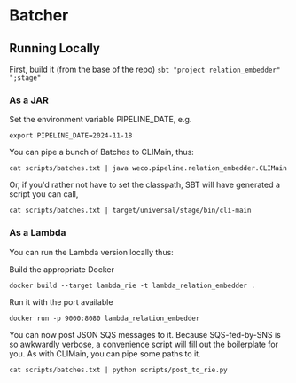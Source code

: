 # Batcher

## Running Locally

First, build it (from the base of the repo)
`sbt "project relation_embedder" ";stage"`

### As a JAR

Set the environment variable PIPELINE_DATE, e.g.

`export PIPELINE_DATE=2024-11-18`

You can pipe a bunch of Batches to CLIMain, thus:

`cat scripts/batches.txt | java weco.pipeline.relation_embedder.CLIMain`

Or, if you'd rather not have to set the classpath, SBT will have generated a script you can call,

`cat scripts/batches.txt | target/universal/stage/bin/cli-main`

### As a Lambda

You can run the Lambda version locally thus:

Build the appropriate Docker

`docker build --target lambda_rie -t lambda_relation_embedder .`

Run it with the port available

`docker run -p 9000:8080 lambda_relation_embedder`

You can now post JSON SQS messages to it. Because SQS-fed-by-SNS is so awkwardly verbose,
a convenience script will fill out the boilerplate for you. As with CLIMain, you can pipe some
paths to it.

`cat scripts/batches.txt | python scripts/post_to_rie.py`
